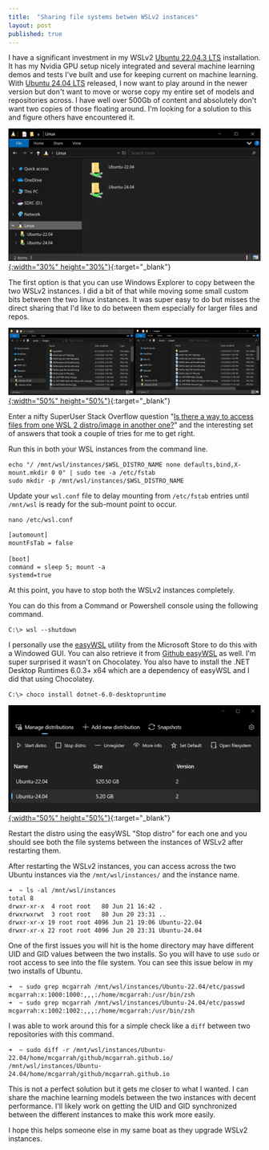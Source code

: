 ```yaml
---
title:  "Sharing file systems betwen WSLv2 instances"
layout: post
published: true
---
```


I have a significant investment in my WSLv2 [Ubuntu 22.04.3 LTS](https://www.microsoft.com/store/productId/9PN20MSR04DW?ocid=pdpshare) installation. It has my Nvidia GPU setup nicely integrated and several machine learning demos and tests I've built and use for keeping current on machine learning.  With [Ubuntu 24.04 LTS](https://www.microsoft.com/store/productId/9NZ3KLHXDJP5?ocid=pdpshare) released, I now want to play around in the newer version but don't want to move or worse copy my entire set of models and repositories across. I have well over 500Gb of content and absolutely don't want two copies of those floating around. I'm looking for a solution to this and figure others have encountered it.

[![Explorer WSL Filesystems](/assets/images/wsl2-windows-explorer.png){:width="30%" height="30%"}](/assets/images/wsl2-windows-explorer.png){:target="_blank"}

<!-- excerpt-end -->

The first option is that you can use Windows Explorer to copy between the two WSLv2 instances. I did a bit of that while moving some small custom bits between the two linux instances. It was super easy to do but misses the direct sharing that I'd like to do between them especially for larger files and repos.

[![Explorer WSL Filesystems](/assets/images/wsl2-windows-explorer-two-views.png){:width="50%" height="50%"}](/assets/images/wsl2-windows-explorer-two-views.png){:target="_blank"}

Enter a nifty SuperUser Stack Overflow question "[Is there a way to access files from one WSL 2 distro/image in another one?](https://superuser.com/q/1659218/247426)" and the interesting set of answers that took a couple of tries for me to get right.

Run this in both your WSL instances from the command line.

``` shell
echo "/ /mnt/wsl/instances/$WSL_DISTRO_NAME none defaults,bind,X-mount.mkdir 0 0" | sudo tee -a /etc/fstab
sudo mkdir -p /mnt/wsl/instances/$WSL_DISTRO_NAME
```

Update your ```wsl.conf``` file to delay mounting from ```/etc/fstab``` entries until ```/mnt/wsl``` is ready for the sub-mount point to occur.

``` shell
nano /etc/wsl.conf
```

``` config
[automount]
mountFsTab = false

[boot]
command = sleep 5; mount -a
systemd=true
```

At this point, you have to stop both the WSLv2 instances completely.

You can do this from a Command or Powershell console using the following command.

``` shell
C:\> wsl --shutdown
```

I personally use the [easyWSL](https://www.microsoft.com/store/productId/9NHBTMKS47RB?ocid=pdpshare) utility from the Microsoft Store to do this with a Windowed GUI. You can also retrieve it from [Github easyWSL](https://github.com/redcode-labs/easyWSL) as well. I'm super surprised it wasn't on Chocolatey. You also have to install the .NET Desktop Runtimes 6.0.3+ x64 which are a dependency of easyWSL and I did that using Chocolatey.

``` shell
C:\> choco install dotnet-6.0-desktopruntime
```

[![EasyWSL Utility](/assets/images/wsl2-windows-easywsl.png){:width="50%" height="50%"}](/assets/images/wsl2-windows-easywsl.png){:target="_blank"}

Restart the distro using the easyWSL "Stop distro" for each one and you should see both the file systems between the instances of WSLv2 after restarting them.

After restarting the WSLv2 instances, you can access across the two Ubuntu instances via the ```/mnt/wsl/instances/``` and the instance name.

``` shell
➜  ~ ls -al /mnt/wsl/instances
total 8
drwxr-xr-x  4 root root   80 Jun 21 16:42 .
drwxrwxrwt  3 root root   80 Jun 20 23:31 ..
drwxr-xr-x 19 root root 4096 Jun 21 19:06 Ubuntu-22.04
drwxr-xr-x 22 root root 4096 Jun 20 23:31 Ubuntu-24.04
```

One of the first issues you will hit is the home directory may have different UID and GID values between the two installs. So you will have to use ```sudo``` or root access to see into the file system. You can see this issue below in my two installs of Ubuntu.

``` shell
➜  ~ sudo grep mcgarrah /mnt/wsl/instances/Ubuntu-22.04/etc/passwd
mcgarrah:x:1000:1000:,,,:/home/mcgarrah:/usr/bin/zsh
➜  ~ sudo grep mcgarrah /mnt/wsl/instances/Ubuntu-24.04/etc/passwd
mcgarrah:x:1002:1002:,,,:/home/mcgarrah:/usr/bin/zsh
```

I was able to work around this for a simple check like a ```diff``` between two repositories with this command.

``` shell
➜  ~ sudo diff -r /mnt/wsl/instances/Ubuntu-22.04/home/mcgarrah/github/mcgarrah.github.io/  /mnt/wsl/instances/Ubuntu-24.04/home/mcgarrah/github/mcgarrah.github.io
```

This is not a perfect solution but it gets me closer to what I wanted. I can share the machine learning models between the two instances with decent performance. I'll likely work on getting the UID and GID synchronized between the different instances to make this work more easily.

I hope this helps someone else in my same boat as they upgrade WSLv2 instances.
